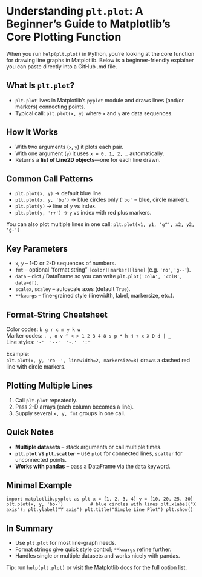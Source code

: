 # Understanding `plt.plot`: A Beginner’s Guide to Matplotlib’s Core Plotting Function

When you run `help(plt.plot)` in Python, you’re looking at the core function for drawing line graphs in Matplotlib. Below is a beginner-friendly explainer you can paste directly into a GitHub .md file.

## What Is `plt.plot`?
* `plt.plot` lives in Matplotlib’s `pyplot` module and draws lines (and/or markers) connecting points.
* Typical call: `plt.plot(x, y)` where `x` and `y` are data sequences.

## How It Works
* With two arguments (`x`, `y`) it plots each pair.
* With one argument (`y`) it uses `x = 0, 1, 2, …` automatically.
* Returns a **list of Line2D objects**—one for each line drawn.

## Common Call Patterns
* `plt.plot(x, y)` → default blue line.
* `plt.plot(x, y, 'bo')` → blue circles only (`'bo'` = blue, circle marker).
* `plt.plot(y)` → line of `y` vs index.
* `plt.plot(y, 'r+')` → `y` vs index with red plus markers.

You can also plot multiple lines in one call:
``plt.plot(x1, y1, 'g^', x2, y2, 'g-')``

## Key Parameters
* `x`, `y` – 1-D or 2-D sequences of numbers.
* `fmt` – optional “format string” `[color][marker][line]` (e.g. `'ro'`, `'g--'`).
* `data` – dict / DataFrame so you can write `plt.plot('colA', 'colB', data=df)`.
* `scalex`, `scaley` – autoscale axes (default `True`).
* `**kwargs` – fine-grained style (linewidth, label, markersize, etc.).

## Format-String Cheatsheet
Color codes: `b g r c m y k w`  
Marker codes: `. , o v ^ < > 1 2 3 4 8 s p * h H + x X D d | _`  
Line styles: `'-'  '--'  '-.'  ':'`

Example:  
``plt.plot(x, y, 'ro--', linewidth=2, markersize=8)`` draws a dashed red line with circle markers.

## Plotting Multiple Lines
1. Call `plt.plot` repeatedly.
2. Pass 2-D arrays (each column becomes a line).
3. Supply several `x, y, fmt` groups in one call.

## Quick Notes
* **Multiple datasets** – stack arguments or call multiple times.  
* **`plt.plot` vs `plt.scatter`** – use `plot` for connected lines, `scatter` for unconnected points.  
* **Works with pandas** – pass a DataFrame via the `data` keyword.

## Minimal Example
``import matplotlib.pyplot as plt
x = [1, 2, 3, 4]
y = [10, 20, 25, 30]
plt.plot(x, y, 'bo-')          # blue circles with lines
plt.xlabel("X axis"); plt.ylabel("Y axis")
plt.title("Simple Line Plot")
plt.show()``

## In Summary
* Use `plt.plot` for most line-graph needs.
* Format strings give quick style control; `**kwargs` refine further.
* Handles single or multiple datasets and works nicely with pandas.

Tip: run `help(plt.plot)` or visit the Matplotlib docs for the full option list.
